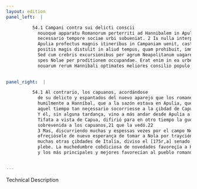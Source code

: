 ```yaml
---
layout: edition
panel_left:  |

          54.1 Campani contra sui delicti conscii
            nouoque apparatu Romanorum perterriti ad Hannibalem in Apuliam mittunt oratum, ut maxime
            necessario tempore sociae urbi subueniat. 2 Is nulla interposita mora ex
            Apulia profectus magnis itineribus in Campaniam uenit, castrisque ad Tifata super Capuam
            positis magis distulit in aliud tempus, quam prohibuit, imminentem pestem Campanis. 3
            Sed cum crebris excursionibus per agrum Neapolitanum uagaretur, oblata est sibi denuo
            spes Nolae per proditionem occupandae. Erat enim in ea urbe sicut in plaerisque [116v] Italiae ciuitatibus plaebs a senatu diuisa. Multitudo auida
            nouarum rerum Hannibali optimates meliores consilio populo Romano fauebant.
        

panel_right:  |

          54.1 Al contrario, los capuanos, acordándose
            de su delicto y espantados del nuevo aparejo que los romanos fazían, embiaron a rogar
            humilmente a Hanníbal, que a la sazón estava en Apulia, que en
            aquel tiempo tan neçessario socorriesse a la çibdad de Capua su compañera. 2
            Y él, sin alguna tardança, vino a más andar desde Apulia a Capua y, puesto su real a
            Tifata a vista de Capua, difirió para en otro tiempo la guerra, la pestilencia
            sobrevenida a los capuanos,21 que la vedó.22
            3 Mas, discurriendo muchas y espessas vezes por el campo Neapolitano,
            ofreçiósele de nuevo esperança de tomar a Nola por trayción. Era allí en Nola, como en
            muchas otras çibdades de Italia, diviso el [175r,a] senado de la
            plebe. La muchedumbre cobdiciosa de novedades favoreçía a Hanníbal,
            y los más principales y mejores favorecían al pueblo romano.
        

---
```


 Technical Description 